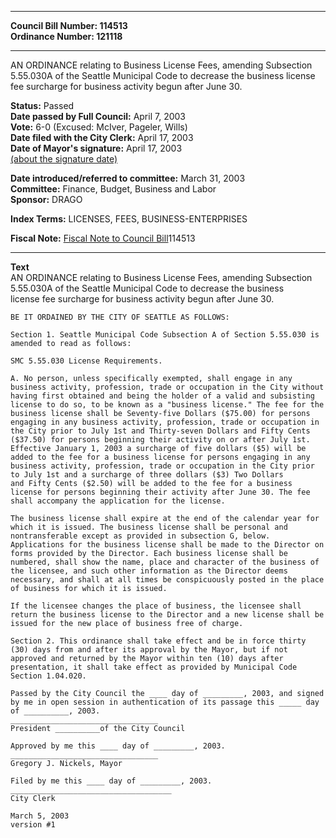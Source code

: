 * * * * *  
  
**Council Bill Number: [](#h0)[](#h2)114513**   
**Ordinance Number: 121118**  
  
* * * * *  
  
AN ORDINANCE relating to Business License Fees, amending Subsection 5.55.030A of the Seattle Municipal Code to decrease the business license fee surcharge for business activity begun after June 30.  
  
**Status:** Passed   
**Date passed by Full Council:** April 7, 2003   
**Vote:** 6-0 (Excused: McIver, Pageler, Wills)   
**Date filed with the City Clerk:** April 17, 2003   
**Date of Mayor's signature:** April 17, 2003   
[(about the signature date)](/~public/approvaldate.htm)   
  
  
**Date introduced/referred to committee:** March 31, 2003   
**Committee:** Finance, Budget, Business and Labor   
**Sponsor:** DRAGO   
  
**Index Terms:** LICENSES, FEES, BUSINESS-ENTERPRISES  
  
**Fiscal Note:** [Fiscal Note to Council Bill](http://clerk.seattle.gov/~public/fnote/114513.htm)[](#h1)[](#h3)114513  
  
* * * * *  
  
**Text**  
    AN ORDINANCE relating to Business License Fees, amending Subsection  
    5.55.030A of the Seattle Municipal Code to decrease the business  
    license fee surcharge for business activity begun after June 30.  
  
    BE IT ORDAINED BY THE CITY OF SEATTLE AS FOLLOWS:  
  
    Section 1. Seattle Municipal Code Subsection A of Section 5.55.030 is  
    amended to read as follows:  
  
    SMC 5.55.030 License Requirements.  
  
    A. No person, unless specifically exempted, shall engage in any  
    business activity, profession, trade or occupation in the City without  
    having first obtained and being the holder of a valid and subsisting  
    license to do so, to be known as a "business license." The fee for the  
    business license shall be Seventy-five Dollars ($75.00) for persons  
    engaging in any business activity, profession, trade or occupation in  
    the City prior to July 1st and Thirty-seven Dollars and Fifty Cents  
    ($37.50) for persons beginning their activity on or after July 1st.  
    Effective January 1, 2003 a surcharge of five dollars ($5) will be  
    added to the fee for a business license for persons engaging in any  
    business activity, profession, trade or occupation in the City prior  
    to July 1st and a surcharge of three dollars ($3) Two Dollars  
    and Fifty Cents ($2.50) will be added to the fee for a business  
    license for persons beginning their activity after June 30. The fee  
    shall accompany the application for the license.  
  
    The business license shall expire at the end of the calendar year for  
    which it is issued. The business license shall be personal and  
    nontransferable except as provided in subsection G, below.  
    Applications for the business license shall be made to the Director on  
    forms provided by the Director. Each business license shall be  
    numbered, shall show the name, place and character of the business of  
    the licensee, and such other information as the Director deems  
    necessary, and shall at all times be conspicuously posted in the place  
    of business for which it is issued.  
  
    If the licensee changes the place of business, the licensee shall  
    return the business license to the Director and a new license shall be  
    issued for the new place of business free of charge.  
  
    Section 2. This ordinance shall take effect and be in force thirty  
    (30) days from and after its approval by the Mayor, but if not  
    approved and returned by the Mayor within ten (10) days after  
    presentation, it shall take effect as provided by Municipal Code  
    Section 1.04.020.  
  
    Passed by the City Council the ____ day of _________, 2003, and signed  
    by me in open session in authentication of its passage this _____ day  
    of __________, 2003.  
    _________________________________  
    President __________of the City Council  
  
    Approved by me this ____ day of _________, 2003.  
    _________________________________  
    Gregory J. Nickels, Mayor  
  
    Filed by me this ____ day of _________, 2003.  
    ____________________________________  
    City Clerk  
  
    March 5, 2003  
    version #1  
